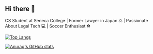 ## Hi there 👋

CS Student at Seneca College | Former Lawyer in Japan ⚖️ | Passionate About Legal Tech 💻 | Soccer Enthusiast ⚽

[![Top Langs](https://github-readme-stats.vercel.app/api/top-langs/?username=Seongok93&layout=compact&theme=tokyonight)](https://github.com/anuraghazra/github-readme-stats)

[![Anurag's GitHub stats](https://github-readme-stats.vercel.app/api?username=Seongok93&theme=tokyonight)](https://github.com/anuraghazra/github-readme-stats)
